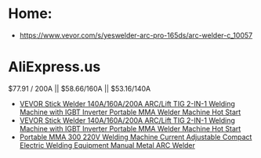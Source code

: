 # Home:
- https://www.vevor.com/s/yeswelder-arc-pro-165ds/arc-welder-c_10057

# AliExpress.us
$77.91 / 200A || $58.66/160A || $53.16/140A
- [VEVOR Stick Welder 140A/160A/200A ARC/Lift TIG 2-IN-1 Welding Machine with IGBT Inverter Portable MMA Welder Machine Hot Start](https://www.aliexpress.us/item/3256807943782536.html)
- [VEVOR Stick Welder 140A/160A/200A ARC/Lift TIG 2-IN-1 Welding Machine with IGBT Inverter Portable MMA Welder Machine Hot Start](https://www.aliexpress.us/item/3256808111627403.html)
- [Portable MMA 300 220V Welding Machine Current Adjustable Compact Electric Welding Equipment Manual Metal ARC Welder](https://www.aliexpress.us/item/3256808114553706.html)
